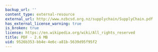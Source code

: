 ```yaml
---
backup_url: ''
content_type: external-resource
external_url: http://www.nzbcsd.org.nz/supplychain/SupplyChain.pdf
has_external_license_warning: true
is_broken: true
license: https://en.wikipedia.org/wiki/All_rights_reserved
title: PDF - 2.6 MB
uid: 9526b353-bb4e-4e6c-a81b-5639d95f95f2
---
```

